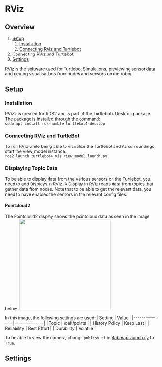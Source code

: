 # RViz

## Overview 
1. [Setup](#setup)
    1. [Installation](#installation)
    2. [Connecting RViz and Turtlebot](#connecting-rviz-and-turtlebot)
2. [Connecting RViz and Turtlebot](#connecting-rviz-and-turtlebot)
3. [Settings](#settings)

RViz is the software used for Turtlebot Simulations, previewing sensor data and getting visualisations from nodes and sensors on the robot. 

## Setup 
### Installation
RViz2 is created for ROS2 and is part of the Turtlebot4 Desktop package. The package is installed through the command:  
```sudo apt install ros-humble-turtlebot4-desktop```

### Connecting RViz and TurtleBot
To run RViz while being able to visualize the Turtlebot and its surroundings, start the view_model instance:  
```ros2 launch turtlebot4_viz view_model.launch.py```  


### Displaying Topic Data
To be able to display data from the various sensors on the Turtlebot, you need to add Displays in RViz. A Display in RViz reads data from topics that gather data from nodes.
Note that to be able to get the relevant data, you need to have enabled the sensors in the relevant config files. 

#### Pointcloud2
The Pointcloud2 display shows the pointcloud data as seen in the image below. 
<img src="../../../Assets/Images/Turtlebot4/Software/Pointcloud_2_RViz.png" width="300">  

In this image, the following settings are used: 
|    Setting     |  Value        |
|----------------|---------------|
| Topic          | /oak/points   |
| History Policy | Keep Last     |
| Reliability    | Best Effort   |
| Durability     | Volatile      |


To be able to view the camera, change ```publish_tf``` in [rtabmap.launch.py](../../../../Software/TurtleBot4/road_navigate/launch/thertabmap.launch.py) to ```True```.


## Settings



